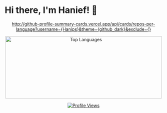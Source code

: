 # Hi there, I'm Hanief! 👋
<a href="https://github.com/anuraghazra/github-readme-stats">
    <p align="center">
        http://github-profile-summary-cards.vercel.app/api/cards/repos-per-language?username={Hanips}&theme={github_dark}&exclude={}
    </p>    
</a>

<a href="https://github.com/anuraghazra/github-readme-stats">
    <p align="center">
      <img src="https://github-readme-stats.vercel.app/api/top-langs?username=Hanips&show_icons=true&locale=en&layout=compact&theme=tokyonight" height="200" width="500" alt="Top Languages">
    </p>
</a>

<a href="https://komarev.com/ghpvc">
    <p align="center">
      <img src="https://komarev.com/ghpvc/?username=Hanips&label=Profile%20views&color=0e75b6&style=flat" alt="Profile Views">
    </p>
</a>

<!--
**Hanips/Hanips** is a ✨ _special_ ✨ repository because its `README.md` (this file) appears on your GitHub profile.

Here are some ideas to get you started:

- 🔭 I’m currently working on ...
- 😄 Pronouns: ...
- ⚡ Fun fact: ...
- 💬 Ask me about anything

-->
